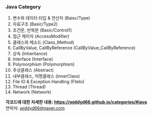 ### Java Category

1. 변수와 데이터 타입 & 연산자 (Baisc/Type)
2. 자료구조 (Basic/Type2)
3. 조건문, 반복문 (Basic/Control1)
4. 접근 제어자 (AccessModifier)
5. 클래스와 메소드 (Class_Method)
6. CallByValue, CallByReference (CallByValue_CallByReference)
7. 상속 (Inheritance)
8. Interface (Interface)
9. Polymorphism (Polymorphism)
10. 추상클래스 (Abstract)
11. 내부클래스, 익명클래스 (InnerClass)
12. File IO & Exception Handling (FileIo)
13. Thread (Thread)
14. Network (Network)

**각코드에 대한 자세한 내용: <https://wjddyd66.github.io/categories/#java>**  
연락처: wjddyd66@naver.com  
